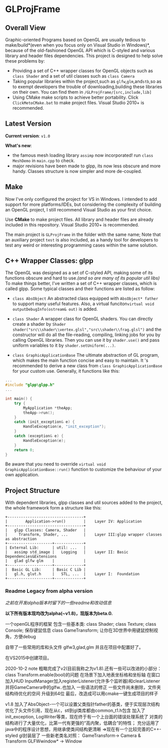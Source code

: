 # GLProjFrame
## Overall View

Graphic-oriented Programs based on OpenGL are usually tedious to make/build*(even when you focus only on Visual Studio in Windows)*, because of the old-fashioned OpenGL API which is C-styled and various library and header files dependencies. This project is designed to help solve these problems by:

* Providing a set of C++ wrapper classes for OpenGL objects such as `class Shader` and a set of util classes such as `class Camera`
* Taking popular libraries within the project,such as `glfw`,`glm`,and`stb`,so as to exempt developers the trouble of downloading,building these libraries on their own. You can find them in `/GLProjFrame/[src,include,lib]`
* Using CMake make scripts to achieve better portability.  Click `ClickMetoCMake.bat` to make project files.  Visual Studio 2010+ is recommended.

## Latest Version

**Current version**: `v1.0`

**What's new**:

+ the famous mesh loading library `assimp` now incorporated! run `class MeshDemo` in `main.cpp` to check.
+ major revisions have been made to glpp, its now less obscure and more handy. Classes structure is now simpler and more de-coupled.

## Make

Now I've only configured the project for VS in Windows. I intended to add support for more platforms/IDEs, but considering the complexity of building an OpenGL project, I still recommend Visual Studio as your first choice.

Use **CMake** to make project files. All library and header files are already included in this repository. Visual Studio 2010+ is recommended.

The main project is `GLProjFrame` in the folder with the same name; Note that an auxiliary project `test` is also included, as a handy tool for developers to test any weird or interesting programming cases within the same solution.

## C++ Wrapper Classes: glpp

The OpenGL was designed as a set of C-styled API, making some of its functions obscure and hard to use.*(and so are many of its popular util libs)* To make things better, I've written a set of C++ wrapper classes, which is called glpp. Some typical classes and their functions are listed as follow:

+ `class AbsObject` An abstracted class equipped with ```AbsObject* father``` to support many useful features. Also, a virtual funciton`virtual void outputDebugInfo(ostream& out)` is added.

+ `class Shader` A wrapper class for OpenGL shaders. You can directly create a shader by `Shader shader("src\\shader\\vertex.glsl","src\\shader\\frag.glsl")` and the constructor will do all the file-reading, compiling, linking jobs for you by calling OpenGL libraries. Then you can use it by `shader.use()` and pass uniform variables to it by `shader.setUniform(...)`.

+ `class GraphicApplicationBase` The ultimate abstraction of GL program, which makes the main function concise and easy to maintain. It 's recommended to derive a new class from `class GraphicApplicationBase` for your custom use. Generally, it functions like this:

```C++
...
#include "glpp\glpp.h"
...

int main() {
  	try {
  		MyApplication *theApp;
  		theApp->run();
  	}
  	catch (init_exception& e) {
  		HandleException(e, "init_exception");
  	}
  	catch (exception& e) {
  		HandleException(e);
  	}
  	return 0;
}
```

Be aware that you need to override `virtual void GraphicApplicationBase::run()` function to customize the behaviour of your own application.

 ## Project Structure

With dependent libraries, glpp classes and util sources added to the project, the whole framework form a structure like this:

```
+----------------------------------+
|        Application->run()        |	Layer IV: Application
+----------------------------------+
|   glpp Classes: Camera, Shader   |
|     Transform, Shader, ...       |	Layer III:glpp wrapper classes as abstraction
+--------------------+-------------+
| External Lib:      | util: ...   |
|   assimp std_image |   Logging   |	Layer II: Basic Dependencies&Extensions
|   glad glfw glm    |             |
+--------------------+-------------+	
|  Basic GL Lib:     | Basic C Lib |
|   gl.h, glut.h     |   STL, ...  |	Layer I:  Foundation
+--------------------+-------------+
```



### Readme Legacy from alpha version

*之前在开发alpha版本时留下的一些readme和改动信息*

**以下所有版本现均改为alpha(~v1.8)，现版本为beta.0.**

一个openGL程序的框架
包含一些基本类:
class Shader;
class Texture;
class Console;
	保存键鼠信息
class GameTransform;
	让你在3D世界中用键鼠控制视角，方便debug
	
自带了一些常用的库和头文件
	glfw3,glad,glm
并且在项目中配置好了。

在VS2015中创建项目。

2020-10-2 note
	粗略完成了v2(目前我称之为v1.8).还有一些可以改进的小部分：
	class Transform.enable(bool)的问题
	在场景下加入地表坐标格和坐标轴
	在窗口加入HUD
	InputManager加入registerListener(允许多个监听器)和clearListener
		并将GameCamera中的glfw..也加入
	一些语法的修正
	一些文件尚未删除，文件夹结构待优化的空间
	升级到64位
	最后，改造成可以用cmake一键生成项目的样子
	
v1.8
	加入了AbsObject-一个可以设置父类指针father的基类，便于实现层次结构
	优化了头文件引用，现在从c，stl到gl类库都由common_t1.h包含
	加入了init_exception, LogWriter等类，现在终于有一个上台面的错误处理系统了
	对类的结构进行了大量优化，比第一代有更强的“高内聚，低耦合”的特性；
		充分运用了java中的程序设计思想，用继承使类间结构更清晰
	=>现在有一个比较完善的C++-styled gl封装层了
	一些新老类名对照：
	GameTransform-> Camera & Transform
	GLFWwindow* -> Window